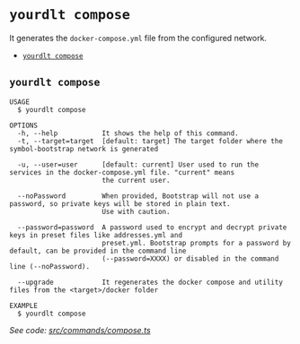 `yourdlt compose`
=================

It generates the `docker-compose.yml` file from the configured network.

* [`yourdlt compose`](#yourdlt-compose)

## `yourdlt compose`

```
USAGE
  $ yourdlt compose

OPTIONS
  -h, --help           It shows the help of this command.
  -t, --target=target  [default: target] The target folder where the symbol-bootstrap network is generated

  -u, --user=user      [default: current] User used to run the services in the docker-compose.yml file. "current" means
                       the current user.

  --noPassword         When provided, Bootstrap will not use a password, so private keys will be stored in plain text.
                       Use with caution.

  --password=password  A password used to encrypt and decrypt private keys in preset files like addresses.yml and
                       preset.yml. Bootstrap prompts for a password by default, can be provided in the command line
                       (--password=XXXX) or disabled in the command line (--noPassword).

  --upgrade            It regenerates the docker compose and utility files from the <target>/docker folder

EXAMPLE
  $ yourdlt compose
```

_See code: [src/commands/compose.ts](https://github.com/usingblockchain/yourdlt/blob/v1.2.1/src/commands/compose.ts)_
